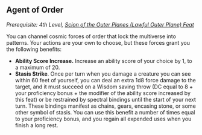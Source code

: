 ## Agent of Order
*Prerequisite: 4th Level, [Scion of the Outer Planes (Lawful Outer Plane) Feat](#scion-of-the-outer-planes)*

You can channel cosmic forces of order that lock the multiverse into patterns. Your actions are your own to choose, but these forces grant you the following benefits:

* **Ability Score Increase.** Increase an ability score of your choice by 1, to a maximum of 20.
* **Stasis Strike**. Once per turn when you damage a creature you can see within 60 feet of yourself, you can deal an extra 1d8 force damage to the target, and it must succeed on a Wisdom saving throw (DC equal to 8 + your proficiency bonus + the modifier of the ability score increased by this feat) or be restrained by spectral bindings until the start of your next turn. These bindings manifest as chains, gears, encasing stone, or some other symbol of stasis. You can use this benefit a number of times equal to your proficiency bonus, and you regain all expended uses when you finish a long rest.
